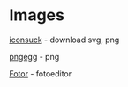 # Images 

[iconsuck](https://iconduck.com/) - download svg, png

[pngegg](https://www.pngegg.com/) - png

[Fotor](https://www.fotor.com/) - fotoeditor
